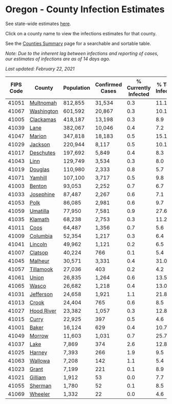 # Oregon - County Infection Estimates

See state-wide estimates [here](/infections/us-or).

Click on a county name to view the infections estimates for that county.

See the [Counties Summary](/infections/summary-counties) page for a searchable and sortable table.

*Note: Due to the inherent lag between infections and reporting of cases, our estimates of infections are as of 14 days ago.*

*Last updated: February 22, 2021*

|   FIPS Code |                   County |   Population |   Confirmed Cases |   % Currently Infected |   % Total Infected |
|-------------|--------------------------|--------------|-------------------|------------------------|--------------------|
|       41051 |   [Multnomah](multnomah) |      812,855 |            31,534 |                    0.3 |               11.1 |
|       41067 | [Washington](washington) |      601,592 |            20,867 |                    0.3 |               10.1 |
|       41005 |   [Clackamas](clackamas) |      418,187 |            13,198 |                    0.3 |                8.9 |
|       41039 |             [Lane](lane) |      382,067 |            10,046 |                    0.4 |                7.2 |
|       41047 |         [Marion](marion) |      347,818 |            18,183 |                    0.5 |               15.1 |
|       41029 |       [Jackson](jackson) |      220,944 |             8,117 |                    0.5 |               10.1 |
|       41017 |   [Deschutes](deschutes) |      197,692 |             5,849 |                    0.4 |                8.3 |
|       41043 |             [Linn](linn) |      129,749 |             3,534 |                    0.3 |                8.0 |
|       41019 |       [Douglas](douglas) |      110,980 |             2,333 |                    0.8 |                5.7 |
|       41071 |       [Yamhill](yamhill) |      107,100 |             3,717 |                    0.5 |                9.8 |
|       41003 |         [Benton](benton) |       93,053 |             2,252 |                    0.7 |                6.7 |
|       41033 |   [Josephine](josephine) |       87,487 |             2,267 |                    0.6 |                7.1 |
|       41053 |             [Polk](polk) |       86,085 |             2,981 |                    0.6 |                9.7 |
|       41059 |     [Umatilla](umatilla) |       77,950 |             7,581 |                    0.9 |               27.6 |
|       41035 |       [Klamath](klamath) |       68,238 |             2,753 |                    0.3 |               11.2 |
|       41011 |             [Coos](coos) |       64,487 |             1,356 |                    0.7 |                5.6 |
|       41009 |     [Columbia](columbia) |       52,354 |             1,217 |                    0.3 |                6.4 |
|       41041 |       [Lincoln](lincoln) |       49,962 |             1,121 |                    0.2 |                6.5 |
|       41007 |       [Clatsop](clatsop) |       40,224 |               766 |                    0.1 |                5.4 |
|       41045 |       [Malheur](malheur) |       30,571 |             3,331 |                    0.4 |               31.0 |
|       41057 |   [Tillamook](tillamook) |       27,036 |               403 |                    0.2 |                4.2 |
|       41061 |           [Union](union) |       26,835 |             1,264 |                    0.6 |               13.5 |
|       41065 |           [Wasco](wasco) |       26,682 |             1,218 |                    0.4 |               13.0 |
|       41031 |   [Jefferson](jefferson) |       24,658 |             1,921 |                    1.1 |               21.8 |
|       41013 |           [Crook](crook) |       24,404 |               765 |                    0.6 |                8.5 |
|       41027 | [Hood River](hood-river) |       23,382 |             1,057 |                    0.3 |               12.8 |
|       41015 |           [Curry](curry) |       22,925 |               397 |                    0.5 |                4.6 |
|       41001 |           [Baker](baker) |       16,124 |               629 |                    0.4 |               10.7 |
|       41049 |         [Morrow](morrow) |       11,603 |             1,031 |                    0.7 |               25.7 |
|       41037 |             [Lake](lake) |        7,869 |               374 |                    2.6 |               12.8 |
|       41025 |         [Harney](harney) |        7,393 |               266 |                    1.9 |                9.5 |
|       41063 |       [Wallowa](wallowa) |        7,208 |               142 |                    1.1 |                5.4 |
|       41023 |           [Grant](grant) |        7,199 |               221 |                    0.1 |                8.9 |
|       41021 |       [Gilliam](gilliam) |        1,912 |                53 |                    0.0 |                7.7 |
|       41055 |       [Sherman](sherman) |        1,780 |                52 |                    0.1 |                8.5 |
|       41069 |       [Wheeler](wheeler) |        1,332 |                22 |                    0.0 |                4.6 |